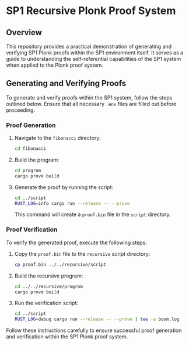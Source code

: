 # SP1 Recursive Plonk Proof System

## Overview

This repository provides a practical demonstration of generating and verifying SP1 Plonk proofs within the SP1 environment itself. It serves as a guide to understanding the self-referential capabilities of the SP1 system when applied to the Plonk proof system.

## Generating and Verifying Proofs

To generate and verify proofs within the SP1 system, follow the steps outlined below. Ensure that all necessary `.env` files are filled out before proceeding.

### Proof Generation

1. Navigate to the `fibonacci` directory:
    ```bash
    cd fibonacci
    ```
2. Build the program:
    ```bash
    cd program
    cargo prove build
    ```
3. Generate the proof by running the script:
    ```bash
    cd ../script
    RUST_LOG=info cargo run --release -- --prove
    ```
   This command will create a `proof.bin` file in the `script` directory.

### Proof Verification

To verify the generated proof, execute the following steps:

1. Copy the `proof.bin` file to the `recursive` script directory:
    ```bash
    cp proof.bin ../../recursive/script
    ```
2. Build the recursive program:
    ```bash
    cd ../../recursive/program
    cargo prove build
    ```
3. Run the verification script:
    ```bash
    cd ../script
    RUST_LOG=debug cargo run --release -- --prove | tee -a boom.log
    ```

Follow these instructions carefully to ensure successful proof generation and verification within the SP1 Plonk proof system.